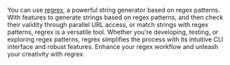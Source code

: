 You can use [regrex](https://github.com/morisono/regrex), a powerful string generator based on regex patterns. With features to generate strings based on regex patterns, and then check their validity through parallel URL access, or match strings with regex patterns, regrex is a versatile tool. Whether you're developing, testing, or exploring regex patterns, regrex simplifies the process with its intuitive CLI interface and robust features. Enhance your regex workflow and unleash your creativity with regrex.

